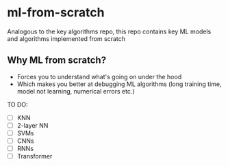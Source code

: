 # ml-from-scratch
Analogous to the key algorithms repo, this repo contains key ML models and algorithms implemented from scratch

## Why ML from scratch?
- Forces you to understand what's going on under the hood
- Which makes you better at debugging ML algorithms (long training time, model not learning, numerical errors etc.)

TO DO:
- [ ] KNN
- [ ] 2-layer NN
- [ ] SVMs
- [ ] CNNs
- [ ] RNNs
- [ ] Transformer
